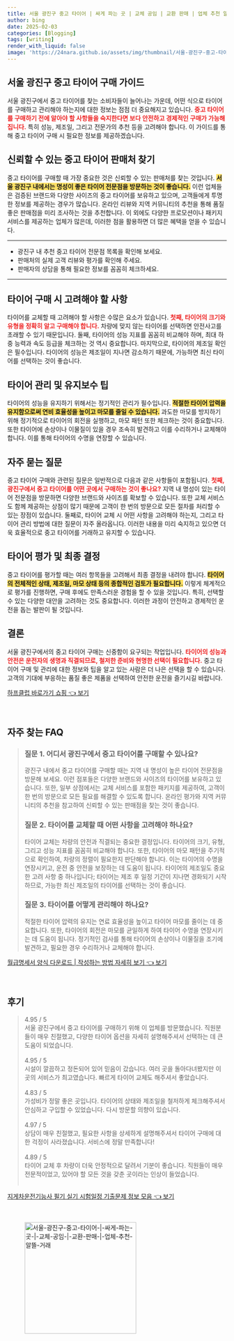```yaml
---
title: 서울 광진구 중고 타이어 | 싸게 파는 곳 | 교체 공임 | 교환 판매 | 업체 추천 알뜰 거래
author: bing
date: 2025-02-03
categories: [Blogging]
tags: [writing]
render_with_liquid: false
image: 'https://24nara.github.io/assets/img/thumbnail/서울-광진구-중고-타이어-|-싸게-파는-곳-|-교체-공임-|-교환-판매-|-업체-추천-알뜰-거래.webp'
---
```



<h2 id='서울 광진구 중고 타이어 구매 가이드'>서울 광진구 중고 타이어 구매 가이드</h2>

<p>서울 광진구에서 중고 타이어를 찾는 소비자들이 늘어나는 가운데, 어떤 식으로 타이어를 구매하고 관리해야 하는지에 대한 정보는 점점 더 중요해지고 있습니다. <b><span style="color: #ee2323;">중고 타이어를 구매하기 전에 알아야 할 사항들을 숙지한다면 보다 안전하고 경제적인 구매가 가능해집니다.</span></b> 특히 성능, 제조일, 그리고 전문가의 추천 등을 고려해야 합니다. 이 가이드를 통해 중고 타이어 구매 시 필요한 정보를 제공하겠습니다.</p>

<h2 id='신뢰할 수 있는 중고 타이어 판매처 찾기'>신뢰할 수 있는 중고 타이어 판매처 찾기</h2>

<p>중고 타이어를 구매할 때 가장 중요한 것은 신뢰할 수 있는 판매처를 찾는 것입니다. <b><span style="background-color: #ffe066;">서울 광진구 내에서는 명성이 좋은 타이어 전문점을 방문하는 것이 좋습니다.</span></b> 이런 업체들은 검증된 브랜드와 다양한 사이즈의 중고 타이어를 보유하고 있으며, 고객들에게 투명한 정보를 제공하는 경우가 많습니다. 온라인 리뷰와 지역 커뮤니티의 추천을 통해 품질 좋은 판매점을 미리 조사하는 것을 추천합니다. 이 외에도 다양한 프로모션이나 패키지 서비스를 제공하는 업체가 많은데, 이러한 점을 활용하면 더 많은 혜택을 얻을 수 있습니다.</p>

<hr />

<ul>
    <li>광진구 내 추천 중고 타이어 전문점 목록을 확인해 보세요.</li>
    <li>판매처의 실제 고객 리뷰와 평가를 확인해 주세요.</li>
    <li>판매자의 상담을 통해 필요한 정보를 꼼꼼히 체크하세요.</li>
</ul>

<hr />

<h2 id='타이어 구매 시 고려해야 할 사항'>타이어 구매 시 고려해야 할 사항</h2>

<p>타이어를 교체할 때 고려해야 할 사항은 수많은 요소가 있습니다. <b><span style="color: #ee2323;">첫째, 타이어의 크기와 유형을 정확히 알고 구매해야 합니다.</span></b> 차량에 맞지 않는 타이어를 선택하면 안전사고를 초래할 수 있기 때문입니다. 둘째, 타이어의 성능 지표를 꼼꼼히 비교해야 하며, 최대 하중 능력과 속도 등급을 체크하는 것 역시 중요합니다. 마지막으로, 타이어의 제조일 확인은 필수입니다. 타이어의 성능은 제조일이 지나면 감소하기 때문에, 가능하면 최신 타이어를 선택하는 것이 좋습니다.</p>

<h2 id='타이어 관리 및 유지보수 팁'>타이어 관리 및 유지보수 팁</h2>

<p>타이어의 성능을 유지하기 위해서는 정기적인 관리가 필수입니다. <b><span style="background-color: #ffe066;">적절한 타이어 압력을 유지함으로써 연비 효율성을 높이고 마모를 줄일 수 있습니다.</span></b> 과도한 마모를 방지하기 위해 정기적으로 타이어의 회전을 실행하고, 마모 패턴 또한 체크하는 것이 중요합니다. 또한 타이어에 손상이나 이물질이 있을 경우 조속히 발견하고 이를 수리하거나 교체해야 합니다. 이를 통해 타이어의 수명을 연장할 수 있습니다.</p>

<h2 id='자주 묻는 질문'>자주 묻는 질문</h2>

<p>중고 타이어 구매와 관련된 질문은 일반적으로 다음과 같은 사항들이 포함됩니다. <b><span style="color: #ee2323;">첫째, 광진구에서 중고 타이어를 어떤 곳에서 구매하는 것이 좋나요?</span></b> 지역 내 명성이 있는 타이어 전문점을 방문하면 다양한 브랜드와 사이즈를 확보할 수 있습니다. 또한 교체 서비스도 함께 제공하는 상점이 많기 때문에 고객이 한 번의 방문으로 모든 절차를 처리할 수 있는 장점이 있습니다. 둘째로, 타이어 교체 시 어떤 사항을 고려해야 하는지, 그리고 타이어 관리 방법에 대한 질문이 자주 올라옵니다. 이러한 내용을 미리 숙지하고 있으면 더욱 효율적으로 중고 타이어를 거래하고 유지할 수 있습니다.</p>

<h2 id='타이어 평가 및 최종 결정'>타이어 평가 및 최종 결정</h2>

<p>중고 타이어를 평가할 때는 여러 항목들을 고려해서 최종 결정을 내려야 합니다. <b><span style="background-color: #ffe066;">타이어의 전체적인 상태, 제조일, 마모 상태 등의 종합적인 검토가 필요합니다.</span></b> 이렇게 체계적으로 평가를 진행하면, 구매 후에도 만족스러운 경험을 할 수 있을 것입니다. 특히, 선택할 수 있는 다양한 대안을 고려하는 것도 중요합니다. 이러한 과정이 안전하고 경제적인 운전을 돕는 발판이 될 것입니다.</p>

<h2 id='결론'>결론</h2>

<p>서울 광진구에서의 중고 타이어 구매는 신중함이 요구되는 작업입니다. <b><span style="color: #ee2323;">타이어의 성능과 안전은 운전자의 생명과 직결되므로, 철저한 준비와 현명한 선택이 필요합니다.</span></b> 중고 타이어 구매 및 관리에 대한 정보와 팁을 알고 있는 사람은 더 나은 선택을 할 수 있습니다. 고객의 기대에 부응하는 품질 좋은 제품을 선택하여 안전한 운전을 즐기시길 바랍니다.</p>


<p><a class="click-button" title="하프클럽 바로가기 쇼핑" href="https://24nara.github.io/posts/%ED%95%98%ED%94%84%ED%81%B4%EB%9F%BD-%EB%B0%94%EB%A1%9C%EA%B0%80%EA%B8%B0-%EC%87%BC%ED%95%91/" rel="dofollow">하프클럽 바로가기 쇼핑 👈 보기</a></p><br>
<h2 id='자주_찾는_FAQ'>자주 찾는 FAQ</h2>
<div itemscope="" itemtype="https://schema.org/FAQPage"> 
<blockquote> 
<div itemscope="" itemprop="mainEntity" itemtype="https://schema.org/Question"> 
<h3 itemprop="name">질문 1. 어디서 광진구에서 중고 타이어를 구매할 수 있나요?</h3> 
<div itemscope="" itemprop="acceptedAnswer" itemtype="https://schema.org/Answer"> 
<span itemprop="text"> 
<p>광진구 내에서 중고 타이어를 구매할 때는 지역 내 명성이 높은 타이어 전문점을 방문해 보세요. 이런 점포들은 다양한 브랜드와 사이즈의 타이어를 보유하고 있습니다. 또한, 일부 상점에서는 교체 서비스를 포함한 패키지를 제공하여, 고객이 한 번의 방문으로 모든 필요를 해결할 수 있도록 합니다. 온라인 평가와 지역 커뮤니티의 추천을 참고하여 신뢰할 수 있는 판매점을 찾는 것이 좋습니다.</p> 
</span> 
</div> 
</div> 

<div itemscope="" itemprop="mainEntity" itemtype="https://schema.org/Question"> 
<h3 itemprop="name">질문 2. 타이어를 교체할 때 어떤 사항을 고려해야 하나요?</h3> 
<div itemscope="" itemprop="acceptedAnswer" itemtype="https://schema.org/Answer"> 
<span itemprop="text"> 
<p>타이어 교체는 차량의 안전과 직결되는 중요한 결정입니다. 타이어의 크기, 유형, 그리고 성능 지표를 꼼꼼히 비교해야 합니다. 또한, 타이어의 마모 패턴을 주기적으로 확인하여, 차량의 정렬이 필요한지 판단해야 합니다. 이는 타이어의 수명을 연장시키고, 운전 중 안전을 보장하는 데 도움이 됩니다. 타이어의 제조일도 중요한 고려 사항 중 하나입니다; 타이어는 제조 후 일정 기간이 지나면 경화되기 시작하므로, 가능한 최신 제조일의 타이어를 선택하는 것이 좋습니다.</p> 
</span> 
</div> 
</div> 

<div itemscope="" itemprop="mainEntity" itemtype="https://schema.org/Question"> 
<h3 itemprop="name">질문 3. 타이어를 어떻게 관리해야 하나요?</h3> 
<div itemscope="" itemprop="acceptedAnswer" itemtype="https://schema.org/Answer"> 
<span itemprop="text"> 
<p>적절한 타이어 압력의 유지는 연료 효율성을 높이고 타이어 마모를 줄이는 데 중요합니다. 또한, 타이어의 회전은 마모를 균일하게 하여 타이어 수명을 연장시키는 데 도움이 됩니다. 정기적인 검사를 통해 타이어의 손상이나 이물질을 조기에 발견하고, 필요한 경우 수리하거나 교체해야 합니다.</p> 
</span> 
</div> 
</div> 

</blockquote> 
</div>
<p><a class="click-button" title="월급명세서 양식 다운로드 | 작성하는 방법 자세히 보기" href="https://24nara.github.io/posts/%EC%9B%94%EA%B8%89%EB%AA%85%EC%84%B8%EC%84%9C-%EC%96%91%EC%8B%9D-%EB%8B%A4%EC%9A%B4%EB%A1%9C%EB%93%9C-%EC%9E%91%EC%84%B1%ED%95%98%EB%8A%94-%EB%B0%A9%EB%B2%95-%EC%9E%90%EC%84%B8%ED%9E%88-%EB%B3%B4%EA%B8%B0/" rel="dofollow">월급명세서 양식 다운로드 | 작성하는 방법 자세히 보기 👈 보기</a></p><br>
<h2 id='후기'>후기</h2>
<div itemscope itemtype="https://schema.org/Product">
  <blockquote>
  <div itemprop="review" itemscope itemtype="https://schema.org/Review">
      <div itemprop="reviewRating" itemscope itemtype="https://schema.org/Rating"> <span itemprop="ratingValue">4.95</span> / <span itemprop="bestRating">5</span> </div>
      <span itemprop="reviewBody">서울 광진구에서 중고 타이어를 구매하기 위해 이 업체를 방문했습니다. 직원분들이 매우 친절했고, 다양한 타이어 옵션을 자세히 설명해주셔서 선택하는 데 큰 도움이 되었습니다.</span>
  </div>
  <br>
  <div itemprop="review" itemscope itemtype="https://schema.org/Review">
      <div itemprop="reviewRating" itemscope itemtype="https://schema.org/Rating"> <span itemprop="ratingValue">4.95</span> / <span itemprop="bestRating">5</span> </div>
      <span itemprop="reviewBody">시설이 깔끔하고 정돈되어 있어 믿음이 갔습니다. 여러 곳을 돌아다녀봤지만 이곳의 서비스가 최고였습니다. 빠르게 타이어 교체도 해주셔서 좋았습니다.</span>
  </div>
  <br>
  <div itemprop="review" itemscope itemtype="https://schema.org/Review">
      <div itemprop="reviewRating" itemscope itemtype="https://schema.org/Rating"> <span itemprop="ratingValue">4.83</span> / <span itemprop="bestRating">5</span> </div>
      <span itemprop="reviewBody">가성비가 정말 좋은 곳입니다. 타이어의 상태와 제조일을 철저하게 체크해주셔서 안심하고 구입할 수 있었습니다. 다시 방문할 의향이 있습니다.</span>
  </div>
  <br>
  <div itemprop="review" itemscope itemtype="https://schema.org/Review">
      <div itemprop="reviewRating" itemscope itemtype="https://schema.org/Rating"> <span itemprop="ratingValue">4.97</span> / <span itemprop="bestRating">5</span> </div>
      <span itemprop="reviewBody">상담이 매우 친절했고, 필요한 사항을 상세하게 설명해주셔서 타이어 구매에 대한 걱정이 사라졌습니다. 서비스에 정말 만족합니다!</span>
  </div>
  <br>
  <div itemprop="review" itemscope itemtype="https://schema.org/Review">
      <div itemprop="reviewRating" itemscope itemtype="https://schema.org/Rating"> <span itemprop="ratingValue">4.89</span> / <span itemprop="bestRating">5</span> </div>
      <span itemprop="reviewBody">타이어 교체 후 차량이 더욱 안정적으로 달려서 기분이 좋습니다. 직원들이 매우 전문적이었고, 있어야 할 모든 것을 갖춘 곳이라는 인상이 들었습니다.</span>
  </div>
  <br>
  </blockquote>
</div>
<p><a class="click-button" title="지게차운전기능사 필기 실기 시험일정 기출문제 정보 모음" href="https://24nara.github.io/posts/%EC%A7%80%EA%B2%8C%EC%B0%A8%EC%9A%B4%EC%A0%84%EA%B8%B0%EB%8A%A5%EC%82%AC-%ED%95%84%EA%B8%B0-%EC%8B%A4%EA%B8%B0-%EC%8B%9C%ED%97%98%EC%9D%BC%EC%A0%95-%EA%B8%B0%EC%B6%9C%EB%AC%B8%EC%A0%9C-%EC%A0%95%EB%B3%B4-%EB%AA%A8%EC%9D%8C/" rel="dofollow">지게차운전기능사 필기 실기 시험일정 기출문제 정보 모음 👈 보기</a></p><br>
<figure class="image"><img src="https://24nara.github.io/assets/img/thumbnail/서울-광진구-중고-타이어-|-싸게-파는-곳-|-교체-공임-|-교환-판매-|-업체-추천-알뜰-거래.webp" alt="서울-광진구-중고-타이어-|-싸게-파는-곳-|-교체-공임-|-교환-판매-|-업체-추천-알뜰-거래" width="256" height="256"></figure>